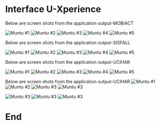 # Interface U-Xperience

Below are screen shots from the application output-MOBIACT

![ Muntu #1 ](https://github.com/LINOSNCHENA/BOOK-CHAPTER-2022/blob/master/uXViews/Tables/A1.png)
![ Muntu #2 ](https://github.com/LINOSNCHENA/BOOK-CHAPTER-2022/blob/master/uXViews/Tables/A2.png)
![ Muntu #3 ](https://github.com/LINOSNCHENA/BOOK-CHAPTER-2022/blob/master/uXViews/Tables/A3.png)
![ Muntu #4 ](https://github.com/LINOSNCHENA/BOOK-CHAPTER-2022/blob/master/uXViews/Tables/A4.png)
![ Muntu #5 ](https://github.com/LINOSNCHENA/BOOK-CHAPTER-2022/blob/master/uXViews/Tables/A5.png)

Below are screen shots from the application output-SISFALL

![ Muntu #1 ](https://github.com/LINOSNCHENA/BOOK-CHAPTER-2022/blob/master/uXViews/Tables/B1.png)
![ Muntu #2 ](https://github.com/LINOSNCHENA/BOOK-CHAPTER-2022/blob/master/uXViews/Tables/B2.png)
![ Muntu #3 ](https://github.com/LINOSNCHENA/BOOK-CHAPTER-2022/blob/master/uXViews/Tables/B3.png)
![ Muntu #4 ](https://github.com/LINOSNCHENA/BOOK-CHAPTER-2022/blob/master/uXViews/Tables/B4.png)
![ Muntu #5 ](https://github.com/LINOSNCHENA/BOOK-CHAPTER-2022/blob/master/uXViews/Tables/B5.png)


Below are screen shots from the application output-UCIHAR

![ Muntu #1 ](https://github.com/LINOSNCHENA/BOOK-CHAPTER-2022/blob/master/uXViews/Tables/C1.png)
![ Muntu #2 ](https://github.com/LINOSNCHENA/BOOK-CHAPTER-2022/blob/master/uXViews/Tables/C2.png)
![ Muntu #3 ](https://github.com/LINOSNCHENA/BOOK-CHAPTER-2022/blob/master/uXViews/Tables/C3.png)
![ Muntu #4 ](https://github.com/LINOSNCHENA/BOOK-CHAPTER-2022/blob/master/uXViews/Tables/C4.png)
![ Muntu #5 ](https://github.com/LINOSNCHENA/BOOK-CHAPTER-2022/blob/master/uXViews/Tables/C5.png)

Below are screen shots from the application output-UCIHAR
![ Muntu #1 ](https://github.com/LINOSNCHENA/BOOK-CHAPTER-2022/blob/master/uXViews/TableS/V1.png)
![ Muntu #2 ](https://github.com/LINOSNCHENA/BOOK-CHAPTER-2022/blob/master/uXViews/Tables/V2.png)
![ Muntu #3 ](https://github.com/LINOSNCHENA/BOOK-CHAPTER-2022/blob/master/uXViews/Tables/V3.png)
![ Muntu #3 ](https://github.com/LINOSNCHENA/BOOK-CHAPTER-2022/blob/master/uXViews/Tables/Vh1.png)

![ Muntu #3 ](https://github.com/LINOSNCHENA/BOOK-CHAPTER-2022/blob/master/uXViews/Tables/xcompare1.png)
![ Muntu #3 ](https://github.com/LINOSNCHENA/BOOK-CHAPTER-2022/blob/master/uXViews/Tables/xcompare2.png)
![ Muntu #3 ](https://github.com/LINOSNCHENA/BOOK-CHAPTER-2022/blob/master/uXViews/Tables/xcompare3.png)


# End

